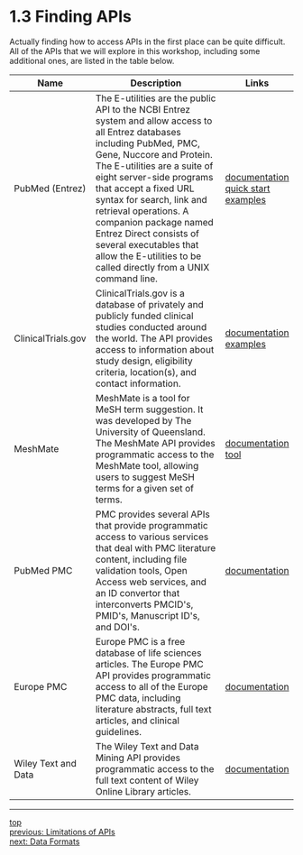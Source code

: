 # 1.3 Finding APIs

Actually finding how to access APIs in the first place can be quite difficult. All of the APIs that we will explore in this workshop, including some additional ones, are listed in the table below.

| Name                | Description                                                                                                                                                                                                                                                                                                                                                                                                                                    | Links                                                                                                                                                                               |
|---------------------|------------------------------------------------------------------------------------------------------------------------------------------------------------------------------------------------------------------------------------------------------------------------------------------------------------------------------------------------------------------------------------------------------------------------------------------------|-------------------------------------------------------------------------------------------------------------------------------------------------------------------------------------|
| PubMed (Entrez)     | The E-utilities are the public API to the NCBI Entrez system and allow access to all Entrez databases including PubMed, PMC, Gene, Nuccore and Protein. The E-utilities are a suite of eight server-side programs that accept a fixed URL syntax for search, link and retrieval operations. A companion package named Entrez Direct consists of several executables that allow the E-utilities to be called directly from a UNIX command line. | [documentation](https://eutils.ncbi.nlm.nih.gov/)<br/>[quick start](https://www.ncbi.nlm.nih.gov/books/NBK25500/)<br/>[examples](https://www.ncbi.nlm.nih.gov/books/NBK25498/)<br/> |
| ClinicalTrials.gov  | ClinicalTrials.gov is a database of privately and publicly funded clinical studies conducted around the world. The API provides access to information about study design, eligibility criteria, location(s), and contact information.                                                                                                                                                                                                          | [documentation](hhttps://classic.clinicaltrials.gov/api/gui/home)<br/>[examples](https://classic.clinicaltrials.gov/api/gui/home#interactiveDemos)<br/>                             |
| MeshMate            | MeshMate is a tool for MeSH term suggestion. It was developed by The University of Queensland. The MeshMate API provides programmatic access to the MeshMate tool, allowing users to suggest MeSH terms for a given set of terms.                                                                                                                                                                                                              | [documentation](https://meshmate.ielab.io)<br/>[tool](https://meshmate.ielab.io)                                                                                                    |
| PubMed PMC          | PMC provides several APIs that provide programmatic access to various services that deal with PMC literature content, including file validation tools, Open Access web services, and an ID convertor that interconverts PMCID's, PMID's, Manuscript ID's, and DOI's.                                                                                                                                                                           | [documentation](https://www.ncbi.nlm.nih.gov/pmc/tools/developers/)                                                                                                                 |
| Europe PMC          | Europe PMC is a free database of life sciences articles. The Europe PMC API provides programmatic access to all of the Europe PMC data, including literature abstracts, full text articles, and clinical guidelines.                                                                                                                                                                                                                           | [documentation](https://europepmc.org/RestfulWebService)                                                                                                                            |
| Wiley Text and Data | The Wiley Text and Data Mining API provides programmatic access to the full text content of Wiley Online Library articles.                                                                                                                                                                                                                                                                                                                     | [documentation](https://onlinelibrary.wiley.com/library-info/resources/text-and-datamining)                                                                                         |

---
[top](../README.md#table-of-contents)<br/>
[previous: Limitations of APIs](1-2-limitations-of-apis.md)<br/>
[next: Data Formats](../2-how/2-1-data-formats.md)<br/>